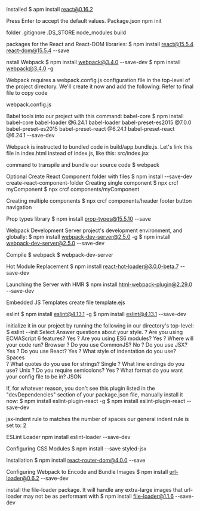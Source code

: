 Installed
$ apm install react@0.16.2

Press Enter to accept the default values.
Package.json
npm init

folder
.gitignore
.DS_STORE
node_modules
build

packages for the React and React-DOM libraries:
$ npm install react@15.5.4 react-dom@15.5.4 --save

nstall Webpack
$ npm install webpack@3.4.0 --save-dev
$ npm install webpack@3.4.0 -g

Webpack requires a webpack.config.js configuration file in the top-level of the project directory. We'll create it now and add the following: Refer to final file to copy code

webpack.config.js

Babel tools into our project with this command:
babel-core
$ npm install babel-core
babel-loader
@6.24.1 babel-loader
babel-preset-es2015
@7.0.0 babel-preset-es2015
babel-preset-react
@6.24.1 babel-preset-react
@6.24.1 --save-dev



Webpack is instructed to bundled code in build/app.bundle.js.
Let's link this file in index.html instead of index.js, like this:
src/index.jsx

command to transpile and bundle our source code
$ webpack

Optional
Create React Component folder with files
$ npm install --save-dev create-react-component-folder
Creating single component
$ npx crcf myComponent
$ npx crcf components/myComponent

Creating multiple components
$ npx crcf components/header footer button navigation

Prop types library
$ npm install prop-types@15.5.10 --save

Webpack Development Server
project's development environment, and globally:
$ npm install webpack-dev-server@2.5.0 -g
$ npm install webpack-dev-server@2.5.0 --save-dev

Compile
$ webpack
$ webpack-dev-server

Hot Module Replacement
$ npm install react-hot-loader@3.0.0-beta.7 --save-dev

Launching the Server with HMR
$ npm install html-webpack-plugin@2.29.0 --save-dev

Embedded JS Templates
create file
template.ejs

eslint
$ npm install eslint@4.13.1 -g
$ npm install eslint@4.13.1 --save-dev

 initialize it in our project by running the following in our directory's top-level:
$ eslint --init
Select Answer questions about your style.
? Are you using ECMAScript 6 features? Yes
? Are you using ES6 modules? Yes
? Where will your code run? Browser
? Do you use CommonJS? No
? Do you use JSX? Yes
? Do you use React? Yes
? What style of indentation do you use? Spaces  
? What quotes do you use for strings? Single
? What line endings do you use? Unix
? Do you require semicolons? Yes
? What format do you want your config file to be in? JSON

If, for whatever reason, you don't see this plugin listed in the "devDependencies" section of your package.json file, manually install it now:
$ npm install eslint-plugin-react -g
$ npm install eslint-plugin-react --save-dev

jsx-indent rule to matches the number of spaces our general indent rule is set to:
2

ESLint Loader
npm install eslint-loader --save-dev

Configuring CSS Modules
$ npm install --save styled-jsx

Installation
$ npm install react-router-dom@4.0.0 --save

Configuring Webpack to Encode and Bundle Images
$ npm install url-loader@0.6.2 --save-dev

install the file-loader package. It will handle any extra-large images that url-loader may not be as performant with
$ npm install file-loader@1.1.6 --save-dev
